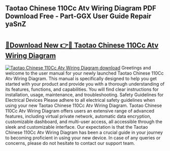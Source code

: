 ## Taotao Chinese 110Cc Atv Wiring Diagram PDF Download Free - Part-GGX User Guide Repair yaSnZ

# <h2><a href="http://dfhbuz.blite.top/?on=Taotao+Chinese+110Cc+Atv+Wiring+Diagram">🔗Download New 👉🔴 Taotao Chinese 110Cc Atv Wiring Diagram</a></h2>

[![Taotao Chinese 110Cc Atv Wiring Diagram download](https://i.imgur.com/lujVjoI.png)](http://dfhbuz.blite.top/?on=Taotao+Chinese+110Cc+Atv+Wiring+Diagram)
Greetings and welcome to the user manual for your newly launched Taotao Chinese 110Cc Atv Wiring Diagram. This manual is specifically designed to help you get started with your product and provide you with a thorough understanding of its features, functions, and capabilities. You will find clear instructions for installation, usage, maintenance, and troubleshooting. Safety Guidelines for Electrical Devices Please adhere to all electrical safety guidelines when using your new Taotao Chinese 110Cc Atv Wiring Diagram. Taotao Chinese 110Cc Atv Wiring Diagram offers users an extensive range of advanced features, including virtual private network, automatic data encryption, customizable dashboard, and multi-user access, all accessible through the sleek and customizable interface. Our expectation is that the Taotao Chinese 110Cc Atv Wiring Diagram has been a crucial guide in your journey to becoming proficient in using your new device. In case of any queries or concerns, please do not hesitate to contact our support team.
